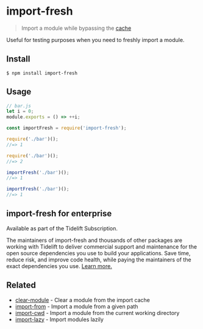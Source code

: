 # import-fresh

> Import a module while bypassing the [cache](https://nodejs.org/api/modules.html#modules_caching)

Useful for testing purposes when you need to freshly import a module.

## Install

```
$ npm install import-fresh
```

## Usage

```js
// bar.js
let i = 0;
module.exports = () => ++i;
```

```js
const importFresh = require('import-fresh');

require('./bar')();
//=> 1

require('./bar')();
//=> 2

importFresh('./bar')();
//=> 1

importFresh('./bar')();
//=> 1
```

## import-fresh for enterprise

Available as part of the Tidelift Subscription.

The maintainers of import-fresh and thousands of other packages are working with Tidelift to deliver commercial support and maintenance for the open source dependencies you use to build your applications. Save time, reduce risk, and improve code health, while paying the maintainers of the exact dependencies you use. [Learn more.](https://tidelift.com/subscription/pkg/npm-import-fresh?utm_source=npm-import-fresh&utm_medium=referral&utm_campaign=enterprise&utm_term=repo)

## Related

- [clear-module](https://github.com/sindresorhus/clear-module) - Clear a module from the import cache
- [import-from](https://github.com/sindresorhus/import-from) - Import a module from a given path
- [import-cwd](https://github.com/sindresorhus/import-cwd) - Import a module from the current working directory
- [import-lazy](https://github.com/sindresorhus/import-lazy) - Import modules lazily
